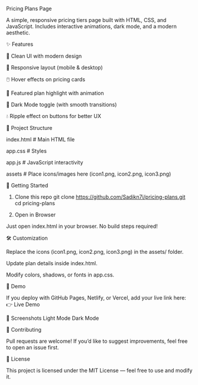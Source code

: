 Pricing Plans Page

A simple, responsive pricing tiers page built with HTML, CSS, and JavaScript.
Includes interactive animations, dark mode, and a modern aesthetic.

<!-- replace with actual screenshot if you add one -->

✨ Features

🎨 Clean UI with modern design

📱 Responsive layout (mobile & desktop)

🖱️ Hover effects on pricing cards

🌟 Featured plan highlight with animation

🌙 Dark Mode toggle (with smooth transitions)

💧 Ripple effect on buttons for better UX

📂 Project Structure


index.html   # Main HTML file

app.css      # Styles

app.js       # JavaScript interactivity

assets     # Place icons/images here (icon1.png, icon2.png, icon3.png)

🚀 Getting Started
1. Clone this repo
git clone https://github.com/Sadikn7i/pricing-plans.git
cd pricing-plans

2. Open in Browser

Just open index.html in your browser. No build steps required!

🛠️ Customization

Replace the icons (icon1.png, icon2.png, icon3.png) in the assets/ folder.

Update plan details inside index.html.

Modify colors, shadows, or fonts in app.css.

🌌 Demo

If you deploy with GitHub Pages, Netlify, or Vercel, add your live link here:
👉 Live Demo

📸 Screenshots
Light Mode	Dark Mode

	
🤝 Contributing

Pull requests are welcome! If you’d like to suggest improvements, feel free to open an issue first.

📜 License

This project is licensed under the MIT License — feel free to use and modify it.
